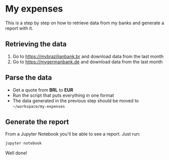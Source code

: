 # My expenses

This is a step by step on how to retrieve data from
my banks and generate a report with it.

## Retrieving the data

1. Go to https://mybrazilianbank.br and download data from the last month
2. Go to https://mygermanbank.de and download data from the last month

## Parse the data

- Get a quote from **BRL** to **EUR**
- Run the script that puts everything in one format
- The data generated in the previous step should be moved to `~/workspace/my-expenses`

## Generate the report

From a Jupyter Notebook you'll be able to see a report.
Just run:

```bash
jupyter notebook
```

Well done!
